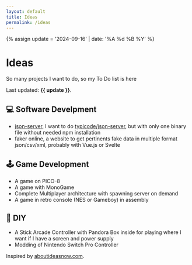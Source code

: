```yaml
---
layout: default
title: Ideas
permalink: /ideas
---
```


<!-- On this page I put my todo / my futures projects -->

{% assign update = '2024-09-16' | date: '%A %d %B %Y' %}

# Ideas

So many projects I want to do, so my To Do list is here

Last updated: **{{ update }}**.

## 💻 Software Develpment

- [json-server](https://github.com/theanaverwaerde/json-server), I want to do [typicode/json-server](https://github.com/typicode/json-server), but with only one binary file without needed npm installation
- faker online, a website to get pertinents fake data in multiple format json/csv/xml, probably with Vue.js or Svelte

## 🕹️ Game Development

- A game on PICO-8
- A game with MonoGame
- Complete Multiplayer architecture with spawning server on demand
- A game in retro console (NES or Gameboy) in assembly

## 🔧 DIY

- A Stick Arcade Controller with Pandora Box inside for playing where I want if I have a screen and power supply
- Modding of Nintendo Switch Pro Controller

Inspired by [aboutideasnow.com](https://aboutideasnow.com/about).